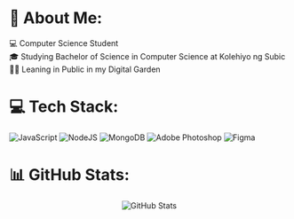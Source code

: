 # 💫 About Me:
💻  Computer Science Student<br>🎓 Studying Bachelor of Science in Computer Science at Kolehiyo ng Subic<br>🧑‍💻 Leaning in Public in my Digital Garden


# 💻 Tech Stack:
![JavaScript](https://img.shields.io/badge/javascript-%23323330.svg?style=for-the-badge&logo=javascript&logoColor=%23F7DF1E) ![NodeJS](https://img.shields.io/badge/node.js-6DA55F?style=for-the-badge&logo=node.js&logoColor=white) ![MongoDB](https://img.shields.io/badge/MongoDB-%234ea94b.svg?style=for-the-badge&logo=mongodb&logoColor=white) ![Adobe Photoshop](https://img.shields.io/badge/adobe%20photoshop-%2331A8FF.svg?style=for-the-badge&logo=adobe%20photoshop&logoColor=white) ![Figma](https://img.shields.io/badge/figma-%23F24E1E.svg?style=for-the-badge&logo=figma&logoColor=white)
# 📊 GitHub Stats:
<div style="display: flex; justify-content: center; align-items: center; text-align: center;">
  <img src="https://github-readme-stats.vercel.app/api?username=jayveenacino&theme=react&hide_border=true&include_all_commits=true&count_private=true" alt="GitHub Stats" />
</div>

<!-- Proudly created with GPRM ( https://gprm.itsvg.in ) -->
